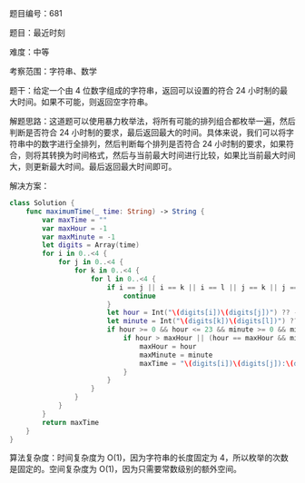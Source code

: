 题目编号：681

题目：最近时刻

难度：中等

考察范围：字符串、数学

题干：给定一个由 4 位数字组成的字符串，返回可以设置的符合 24 小时制的最大时间。如果不可能，则返回空字符串。

解题思路：这道题可以使用暴力枚举法，将所有可能的排列组合都枚举一遍，然后判断是否符合 24 小时制的要求，最后返回最大的时间。具体来说，我们可以将字符串中的数字进行全排列，然后判断每个排列是否符合 24 小时制的要求，如果符合，则将其转换为时间格式，然后与当前最大时间进行比较，如果比当前最大时间大，则更新最大时间。最后返回最大时间即可。

解决方案：

```swift
class Solution {
    func maximumTime(_ time: String) -> String {
        var maxTime = ""
        var maxHour = -1
        var maxMinute = -1
        let digits = Array(time)
        for i in 0..<4 {
            for j in 0..<4 {
                for k in 0..<4 {
                    for l in 0..<4 {
                        if i == j || i == k || i == l || j == k || j == l || k == l {
                            continue
                        }
                        let hour = Int("\(digits[i])\(digits[j])") ?? -1
                        let minute = Int("\(digits[k])\(digits[l])") ?? -1
                        if hour >= 0 && hour <= 23 && minute >= 0 && minute <= 59 {
                            if hour > maxHour || (hour == maxHour && minute > maxMinute) {
                                maxHour = hour
                                maxMinute = minute
                                maxTime = "\(digits[i])\(digits[j]):\(digits[k])\(digits[l])"
                            }
                        }
                    }
                }
            }
        }
        return maxTime
    }
}
```

算法复杂度：时间复杂度为 O(1)，因为字符串的长度固定为 4，所以枚举的次数是固定的。空间复杂度为 O(1)，因为只需要常数级别的额外空间。